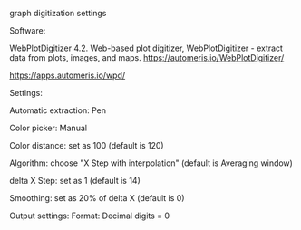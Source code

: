 graph digitization settings

Software:

WebPlotDigitizer 4.2. Web-based plot digitizer, WebPlotDigitizer - extract data from plots, images, and maps. https://automeris.io/WebPlotDigitizer/

https://apps.automeris.io/wpd/

Settings:

Automatic extraction: Pen

Color picker: Manual

Color distance: set as 100 (default is 120)

Algorithm: choose "X Step with interpolation" (default is Averaging window)

delta X Step: set as 1 (default is 14)

Smoothing: set as 20% of delta X (default is 0)

Output settings: Format: Decimal digits = 0
